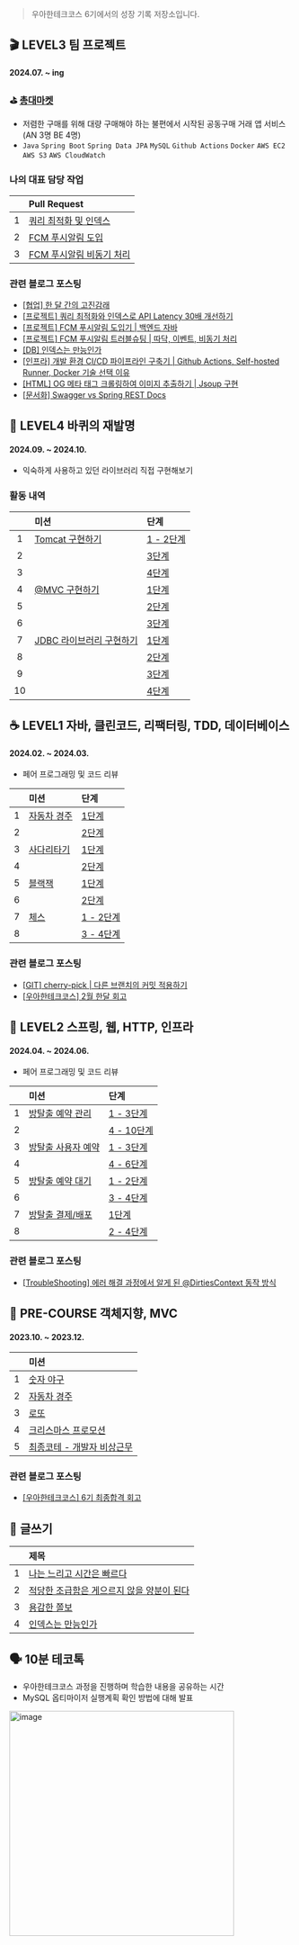 > 우아한테크코스 6기에서의 성장 기록 저장소입니다.

## 🎬 LEVEL3 팀 프로젝트
#### 2024.07. ~ ing

### ⛳️ [총대마켓](https://github.com/woowacourse-teams/2024-chongdae-market)
- 저렴한 구매를 위해 대량 구매해야 하는 불편에서 시작된 공동구매 거래 앱 서비스 (AN 3명 BE 4명)
- `Java` `Spring Boot` `Spring Data JPA` `MySQL` `Github Actions` `Docker` `AWS EC2` `AWS S3` `AWS CloudWatch`

### 나의 대표 담당 작업
|  | Pull Request |
|:--:|:--------|
| 1 | [쿼리 최적화 및 인덱스](https://github.com/woowacourse-teams/2024-chongdae-market/pull/578) |
| 2 | [FCM 푸시알림 도입](https://github.com/woowacourse-teams/2024-chongdae-market/pull/605) |
| 3 | [FCM 푸시알림 비동기 처리](https://github.com/woowacourse-teams/2024-chongdae-market/pull/654) |

### 관련 블로그 포스팅
- [[협업] 한 달 간의 고진감래](https://helenason.tistory.com/12)
- [[프로젝트] 쿼리 최적화와 인덱스로 API Latency 30배 개선하기](https://helenason.tistory.com/18)
- [[프로젝트] FCM 푸시알림 도입기 | 백엔드 자바](https://helenason.tistory.com/19)
- [[프로젝트] FCM 푸시알림 트러블슈팅 | 따닥, 이벤트, 비동기 처리](https://helenason.tistory.com/20)
- [[DB] 인덱스는 만능인가](https://helenason.tistory.com/17)
- [[인프라] 개발 환경 CI/CD 파이프라인 구축기 | Github Actions, Self-hosted Runner, Docker 기술 선택 이유](https://helenason.tistory.com/16)
- [[HTML] OG 메타 태그 크롤링하여 이미지 추출하기 | Jsoup 구현](https://helenason.tistory.com/14)
- [[문서화] Swagger vs Spring REST Docs](https://helenason.tistory.com/9)

## 🎡 LEVEL4 바퀴의 재발명
#### 2024.09. ~ 2024.10.
- 익숙하게 사용하고 있던 라이브러리 직접 구현해보기

### 활동 내역
|  | 미션                     | 단계                                                  |
|:--:|:---------------------------|:-----------------------------------------------------|
| 1 | [Tomcat 구현하기](https://github.com/woowacourse/java-http/tree/helenason)          | [1 - 2단계](https://github.com/woowacourse/java-http/pull/579)      |
| 2 |                             | [3단계](https://github.com/woowacourse/java-http/pull/648)      |
| 3 |                             | [4단계](https://github.com/woowacourse/java-http/pull/755)      |
| 4 | [@MVC 구현하기](https://github.com/woowacourse/java-mvc/tree/helenason)            | [1단계](https://github.com/woowacourse/java-mvc/pull/694)       |
| 5 |                             | [2단계](https://github.com/woowacourse/java-mvc/pull/784)       |
| 6 |                             | [3단계](https://github.com/woowacourse/java-mvc/pull/865)       |
| 7 | [JDBC 라이브러리 구현하기](https://github.com/woowacourse/java-jdbc/tree/helenason) | [1단계](https://github.com/woowacourse/java-jdbc/pull/645)      |
| 8 |                             | [2단계](https://github.com/woowacourse/java-jdbc/pull/743)      |
| 9 |                             | [3단계](https://github.com/woowacourse/java-jdbc/pull/780)      |
| 10 |                             | [4단계](https://github.com/woowacourse/java-jdbc/pull/923)      |

## ☕️ LEVEL1 자바, 클린코드, 리팩터링, TDD, 데이터베이스
#### 2024.02. ~ 2024.03.
- 페어 프로그래밍 및 코드 리뷰

|  | 미션           | 단계                                                  |
|:--:|:----------------|:--------------------------------------------------|
| 1 | [자동차 경주](https://github.com/woowacourse/java-racingcar/tree/helenason) | [1단계](https://github.com/woowacourse/java-racingcar/pull/653) |
| 2 |                | [2단계](https://github.com/woowacourse/java-racingcar/pull/791) |
| 3 | [사다리타기](https://github.com/woowacourse/java-ladder/tree/helenason) | [1단계](https://github.com/woowacourse/java-ladder/pull/316)    |
| 4 |                | [2단계](https://github.com/woowacourse/java-ladder/pull/408)    |
| 5 | [블랙잭](https://github.com/woowacourse/java-blackjack/tree/helenason)     | [1단계](https://github.com/woowacourse/java-blackjack/pull/657) |
| 6 |                | [2단계](https://github.com/woowacourse/java-blackjack/pull/715) |
| 7 | [체스](https://github.com/woowacourse/java-chess/tree/helenason)       | [1 - 2단계](https://github.com/woowacourse/java-chess/pull/700)     |
| 8 |                | [3 - 4단계](https://github.com/woowacourse/java-chess/pull/811)     |

### 관련 블로그 포스팅
- [[GIT] cherry-pick | 다른 브랜치의 커밋 적용하기](https://helenason.tistory.com/6)
- [[우아한테크코스] 2월 한달 회고](https://helenason.tistory.com/7)

## 🍃 LEVEL2 스프링, 웹, HTTP, 인프라
#### 2024.04. ~ 2024.06.
- 페어 프로그래밍 및 코드 리뷰

|  | 미션                | 단계                                                   |
|:--:|:--------------------|:---------------------------------------------------------------------|
| 1 | [방탈출 예약 관리](https://github.com/woowacourse/spring-roomescape-admin/tree/helenason) | [1 - 3단계](https://github.com/woowacourse/spring-roomescape-admin/pull/49) |
| 2 |                     | [4 - 10단계](https://github.com/woowacourse/spring-roomescape-admin/pull/96) |
| 3 | [방탈출 사용자 예약](https://github.com/woowacourse/spring-roomescape-member/tree/helenason) | [1 - 3단계](https://github.com/woowacourse/spring-roomescape-member/pull/35) |
| 4 |                     | [4 - 6단계](https://github.com/woowacourse/spring-roomescape-member/pull/113) |
| 5 | [방탈출 예약 대기](https://github.com/woowacourse/spring-roomescape-waiting/tree/helenason) | [1 - 2단계](https://github.com/woowacourse/spring-roomescape-waiting/pull/72) |
| 6 |                     | [3 - 4단계](https://github.com/woowacourse/spring-roomescape-waiting/pull/143) |
| 7 | [방탈출 결제/배포](https://github.com/woowacourse/spring-roomescape-payment/tree/helenason) | [1단계](https://github.com/woowacourse/spring-roomescape-payment/pull/34) |
| 8 |                     | [2 - 4단계](https://github.com/woowacourse/spring-roomescape-payment/pull/123) |

### 관련 블로그 포스팅
- [[TroubleShooting] 에러 해결 과정에서 알게 된 @DirtiesContext 동작 방식](https://helenason.tistory.com/8)

## 🌱 PRE-COURSE 객체지향, MVC
#### 2023.10. ~ 2023.12.

|  | 미션               |
|:--:|:----------------|
| 1 | [숫자 야구](https://github.com/helenason/java-baseball-6/tree/helenason)      |
| 2 | [자동차 경주](https://github.com/helenason/java-racingcar-6/tree/helenason)   |
| 3 | [로또](https://github.com/helenason/java-lotto-6/tree/helenason)             |
| 4 | [크리스마스 프로모션](https://github.com/helenason/java-christmas-6-helenason) |
| 5 | [최종코테 - 개발자 비상근무](https://github.com/helenason/java-oncall-6-helenason)      |

### 관련 블로그 포스팅
- [[우아한테크코스] 6기 최종합격 회고](https://helenason.tistory.com/5)

## 📝 글쓰기
|   | 제목                                |
|:--:|:---------------------------------|
| 1 | [나는 느리고 시간은 빠르다](https://github.com/helenason/woowa-writing/blob/step4/LEVEL1.md) |
| 2 | [적당한 조급함은 게으르지 않을 양분이 된다](https://github.com/helenason/woowa-writing/blob/step4/LEVEL2.md) |
| 3 | [용감한 쫄보](https://github.com/helenason/woowa-writing/blob/step4/LEVEL3.md) |
| 4 | [인덱스는 만능인가](https://github.com/helenason/woowa-writing/blob/step4/LEVEL4.md) |

## 🗣️ 10분 테코톡
- 우아한테크코스 과정을 진행하며 학습한 내용을 공유하는 시간
- MySQL 옵티마이저 실행계획 확인 방법에 대해 발표

<a href="https://youtu.be/gcsu7ni3tBc?si=HBmrF8H4XE7VrRRc">
    <img src="https://github.com/user-attachments/assets/3e44d977-378a-4a74-a5ab-1096b72a2ba3" alt="image" width="400">
</a>
